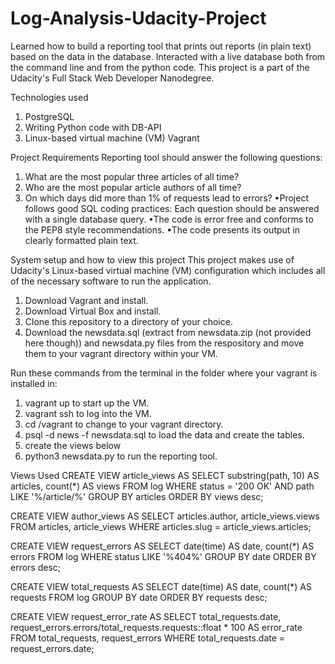 # Log-Analysis-Udacity-Project

Learned how to build a reporting tool that prints out reports (in plain text) based on the data in the database. Interacted with a live database both from the command line and from the python code. This project is a part of the Udacity's Full Stack Web Developer Nanodegree.

Technologies used
1. PostgreSQL
2. Writing Python code with DB-API
3. Linux-based virtual machine (VM) Vagrant

Project Requirements
Reporting tool should answer the following questions:

1. What are the most popular three articles of all time?
2. Who are the most popular article authors of all time?
3. On which days did more than 1% of requests lead to errors?
•Project follows good SQL coding practices: Each question should be answered with a single database query.
•The code is error free and conforms to the PEP8 style recommendations.
•The code presents its output in clearly formatted plain text.

System setup and how to view this project
This project makes use of Udacity's Linux-based virtual machine (VM) configuration which includes all of the necessary software to run the application.

1. Download Vagrant and install.
2. Download Virtual Box and install.
3. Clone this repository to a directory of your choice.
4. Download the newsdata.sql (extract from newsdata.zip (not provided here though)) and newsdata.py files from the respository and move them to your vagrant directory within your VM.

Run these commands from the terminal in the folder where your vagrant is installed in:
1. vagrant up to start up the VM.
2. vagrant ssh to log into the VM.
3. cd /vagrant to change to your vagrant directory.
4. psql -d news -f newsdata.sql to load the data and create the tables.
5. create the views below
6. python3 newsdata.py to run the reporting tool.

Views Used
CREATE VIEW article_views AS SELECT substring(path, 10) AS articles, count(*) AS views
    FROM log
    WHERE status = '200 OK' AND path LIKE '%/article/%'
    GROUP BY articles
    ORDER BY views desc;
    
 CREATE VIEW author_views AS SELECT articles.author, article_views.views
    FROM articles, article_views
    WHERE articles.slug = article_views.articles;
    
 CREATE VIEW request_errors AS SELECT date(time) AS date, count(*) AS errors
    FROM log
    WHERE status LIKE '%404%'
    GROUP BY date
    ORDER BY errors desc;
    
 CREATE VIEW total_requests AS SELECT date(time) AS date, count(*) AS requests
    FROM log
    GROUP BY date
    ORDER BY requests desc;
    
 CREATE VIEW request_error_rate AS SELECT total_requests.date, request_errors.errors/total_requests.requests::float * 100 AS error_rate
    FROM total_requests, request_errors
    WHERE total_requests.date = request_errors.date;
